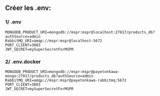 ## Créer les .env:

### 1/ .env
```
MONGODB_PRODUCT_URI=mongodb://mspr:mspr@localhost:27017/products_db?authSource=admin
RabbitMQ_URI=amqp://mspr:mspr@localhost:5672
PORT_CLIENT=3003
JWT_SECRET=mySuperSecretForMSPR
```

### 2/ .env.docker
```
MONGODB_PRODUCT_URI=mongodb://mspr:mspr@payetonkawa-mongo:27017/products_db?authSource=admin
RabbitMQ_URI=amqp://mspr:mspr@payetonkawa-rabbitmq:5672
PORT_CLIENT=3003
JWT_SECRET=mySuperSecretForMSPR
```
